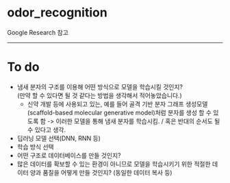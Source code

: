 # odor_recognition

Google Research 참고  

---
# To do
- 냄새 분자의 구조를 이용해 어떤 방식으로 모델을 학습시킬 것인지?  
    (만약 할 수 있다면 될 것 같다는 방법을 생각해서 적어놓았습니다.)  
    - 신약 개발 등에 사용되고 있는, 예를 들어 골격 기반 분자 그래프 생성모델(scaffold-based molecular generative model)처럼 분자를 생성
      할 수 있도록 함 -> 이러한 모델을 통해 냄새 분자를 학습시킴. / 혹은 반대의 순서도 될 수 있다고 생각.  
- 딥러닝 모델 선택(DNN, RNN 등)  
- 학습 방식 선택  
- 어떤 구조로 데이터베이스를 만들 것인지?  
- 많은 데이터를 확보할 수 있는 환경이 아니므로 모델을 학습시키기 위한 적절한 데이터 양과 품질을 어떻게 만들 것인지? (동일한 데이터 복사 등)  
